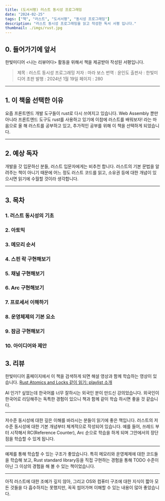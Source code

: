```yaml
---
title: (도서서평) 러스트 동시성 프로그래밍
date: "2024-02-25"
tags: ["책", "러스트", "도서서평", "동시성 프로그래밍"]
description: "러스트 동시성 프로그래밍을 읽고 작성한 독서 서평 입니다."
thumbnail: ./imgs/rust.jpg
---
```


## 0. 들어가기에 앞서

한빛미디어 <나는 리뷰어다> 활동을 위해서 책을 제공받아 작성된 서평입니다.

> 제목 : 러스트 동시성 프로그래밍
> 저자 : 마라 보스
> 번역 : 윤인도
> 출판사 : 한빛미디어
> 초판 발행 : 2024년 1월 19일
> 페이지 : 280

---

## 1. 이 책을 선택한 이유

요즘 프론트엔드 개발 도구들이 rust로 다시 쓰여지고 있습니다. Web Assembly 뿐만 아니라 프론트엔드 도구도 rust를 사용하고 있기에 이참에 러스트를 배워보자! 라는 마음으로 올 해 러스트를 공부하고 있고, 추가적인 공부를 위해 이 책을 선택하게 되었습니다.

---

## 2. 예상 독자

개발을 갓 입문하신 분들, 러스트 입문자에게는 비추천 합니다. 러스트의 기본 문법을 알려주는 책이 아니기 때문에 어느 정도 러스트 코드를 읽고, 소유권 등에 대한 개념이 있으시면 읽기에 수월할 것이라 생각합니다.

---

## 3. 목차

### 1. 러스트 동시성의 기초

### 2. 아토믹

### 3. 메모리 순서

### 4. 스핀 락 구현해보기

### 5. 채널 구현해보기

### 6. Arc 구현해보기

### 7. 프로세서 이해하기

### 8. 운영체제의 기본 요소

### 9. 잠금 구현해보기

### 10. 아이디어와 제안

## 3. 리뷰

한빛미디어 홈페이지에서 이 책을 검색하게 되면 해설 영상과 함께 학습하는 영상이 있습니다. [Rust Atomics and Locks 같이 읽기: playlist 소개](https://www.youtube.com/watch?v=GX2hLeWVy0M)

AI 인가? 싶었는데 한국어를 너무 잘하시는 외국인 분이 만드신 강의었습니다. 외국인이 한국어로 리딩해주는 독특한 경험이 있으니 책과 함께 같이 학습 하시면 좋을 것 같습니다.

---

저수준 동시성에 대한 깊은 이해를 바라시는 분들이 읽기에 좋은 책입니다. 러스트의 저수준 동시성에 대한 기본 개념부터 체계적으로 작성되어 있습니다. 예를 들어, 쓰레드 부터 시작해서 RC(Reference Counter), Arc 순으로 학습을 하게 되며 그안에서의 장단점을 학습할 수 있게 됩니다.

---

예제를 통해 학습할 수 있는 구조가 좋았습니다. 특히 메모리와 운영체제에 대한 코드들을 학습해 보고, Rust standard library등을 직접 구현하는 경험을 통해 TODO 수준이 아닌 그 이상의 경험을 해 볼 수 있는 책이었습니다.

---

아직 러스트에 대한 조예가 깊지 않아, 그리고 OS와 컴퓨터 구조에 대한 지식이 짧아 모든 것들을 다 흡수하지는 못했지만, 꼭꼭 씹어가며 이해할 수 있는 내용이 많아 좋았습니다.
